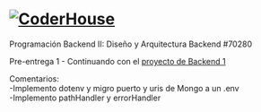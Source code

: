 # [![CoderHouse](https://www.coderhouse.com/imgs/ch.svg)](https://www.coderhouse.com/)

Programación Backend II: Diseño y Arquitectura Backend
#70280

Pre-entrega 1 - Continuando con el [proyecto de Backend 1](https://github.com/agusrod9/Backend1-PE1.git)

Comentarios: <br>
-Implemento dotenv y migro puerto y uris de Mongo a un .env <br>
-Implemento pathHandler y errorHandler<br>
